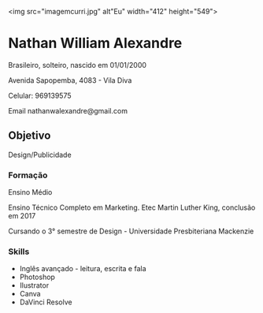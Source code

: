 <!DOCTYPE html> 
<html lang="pt-br">
<head> 
</head>
<body>

<img src="imagemcurri.jpg" alt"Eu" width="412"
height="549">

<h1>Nathan William Alexandre</h1>

<p>Brasileiro, solteiro, nascido em 01/01/2000

<p>Avenida Sapopemba, 4083 - Vila Diva

<p>Celular: 969139575

<p>Email nathanwalexandre@gmail.com</p>
  
<h2>Objetivo</h2>

<p>Design/Publicidade</p>

<h3>Formação</h3>
<p>Ensino Médio</p>
<p>Ensino Técnico Completo em Marketing. Etec Martin Luther King, conclusão em 2017</p>
<p>Cursando o 3° semestre de Design - Universidade Presbiteriana Mackenzie</p>

<h3>Skills</h3>
<ul>
    <li>Inglês avançado - leitura, escrita e fala </li>
    <li>Photoshop</li>
    <li>Ilustrator</li>
    <li>Canva</li>
    <li>DaVinci Resolve</li>

</ul>
 
</body>
</html>
